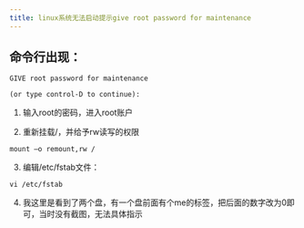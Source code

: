 ```yaml
---
title: linux系统无法启动提示give root password for maintenance
---
```


## 命令行出现：
```
GIVE root password for maintenance

(or type control-D to continue):
```

1. 输入root的密码，进入root账户

2. 重新挂载/，并给予rw读写的权限
```
mount –o remount,rw /
```
3. 编辑/etc/fstab文件：
```
vi /etc/fstab
```
4. 我这里是看到了两个盘，有一个盘前面有个me的标签，把后面的数字改为0即可，当时没有截图，无法具体指示

